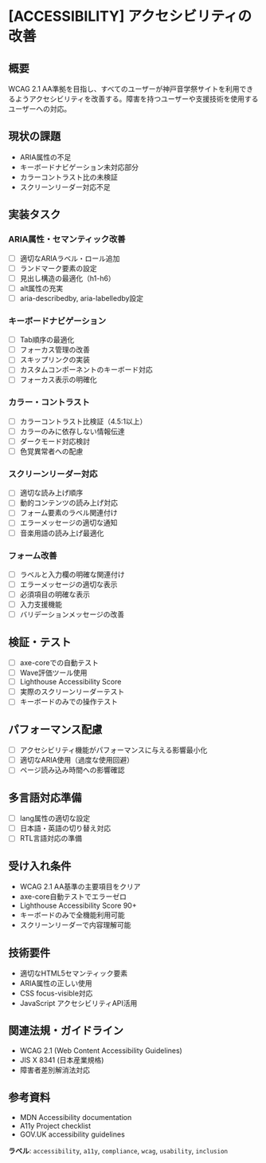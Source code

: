 # [ACCESSIBILITY] アクセシビリティの改善

## 概要

WCAG 2.1 AA準拠を目指し、すべてのユーザーが神戸音学祭サイトを利用できるようアクセシビリティを改善する。障害を持つユーザーや支援技術を使用するユーザーへの対応。

## 現状の課題

- ARIA属性の不足
- キーボードナビゲーション未対応部分
- カラーコントラスト比の未検証
- スクリーンリーダー対応不足

## 実装タスク

### ARIA属性・セマンティック改善

- [ ] 適切なARIAラベル・ロール追加
- [ ] ランドマーク要素の設定
- [ ] 見出し構造の最適化（h1-h6）
- [ ] alt属性の充実
- [ ] aria-describedby, aria-labelledby設定

### キーボードナビゲーション

- [ ] Tab順序の最適化
- [ ] フォーカス管理の改善
- [ ] スキップリンクの実装
- [ ] カスタムコンポーネントのキーボード対応
- [ ] フォーカス表示の明確化

### カラー・コントラスト

- [ ] カラーコントラスト比検証（4.5:1以上）
- [ ] カラーのみに依存しない情報伝達
- [ ] ダークモード対応検討
- [ ] 色覚異常者への配慮

### スクリーンリーダー対応

- [ ] 適切な読み上げ順序
- [ ] 動的コンテンツの読み上げ対応
- [ ] フォーム要素のラベル関連付け
- [ ] エラーメッセージの適切な通知
- [ ] 音楽用語の読み上げ最適化

### フォーム改善

- [ ] ラベルと入力欄の明確な関連付け
- [ ] エラーメッセージの適切な表示
- [ ] 必須項目の明確な表示
- [ ] 入力支援機能
- [ ] バリデーションメッセージの改善

## 検証・テスト

- [ ] axe-coreでの自動テスト
- [ ] Wave評価ツール使用
- [ ] Lighthouse Accessibility Score
- [ ] 実際のスクリーンリーダーテスト
- [ ] キーボードのみでの操作テスト

## パフォーマンス配慮

- [ ] アクセシビリティ機能がパフォーマンスに与える影響最小化
- [ ] 適切なARIA使用（過度な使用回避）
- [ ] ページ読み込み時間への影響確認

## 多言語対応準備

- [ ] lang属性の適切な設定
- [ ] 日本語・英語の切り替え対応
- [ ] RTL言語対応の準備

## 受け入れ条件

- WCAG 2.1 AA基準の主要項目をクリア
- axe-core自動テストでエラーゼロ
- Lighthouse Accessibility Score 90+
- キーボードのみで全機能利用可能
- スクリーンリーダーで内容理解可能

## 技術要件

- 適切なHTML5セマンティック要素
- ARIA属性の正しい使用
- CSS focus-visible対応
- JavaScript アクセシビリティAPI活用

## 関連法規・ガイドライン

- WCAG 2.1 (Web Content Accessibility Guidelines)
- JIS X 8341 (日本産業規格)
- 障害者差別解消法対応

## 参考資料

- MDN Accessibility documentation
- A11y Project checklist
- GOV.UK accessibility guidelines

**ラベル**: `accessibility`, `a11y`, `compliance`, `wcag`, `usability`, `inclusion`
